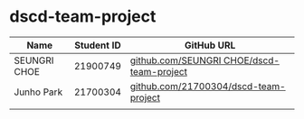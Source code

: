 # dscd-team-project

| Name         | Student ID | GitHub URL |
| ------------ | -------    | ---------- |
| SEUNGRI CHOE | 21900749   |  [github.com/SEUNGRI CHOE/dscd-team-project](https://github.com/pmonj9841/dscd-team-project.git)
| Junho Park   | 21700304   |  [github.com/21700304/dscd-team-project](https://github.com/21700304/dscd-team-project.git)
|              |            |            |
